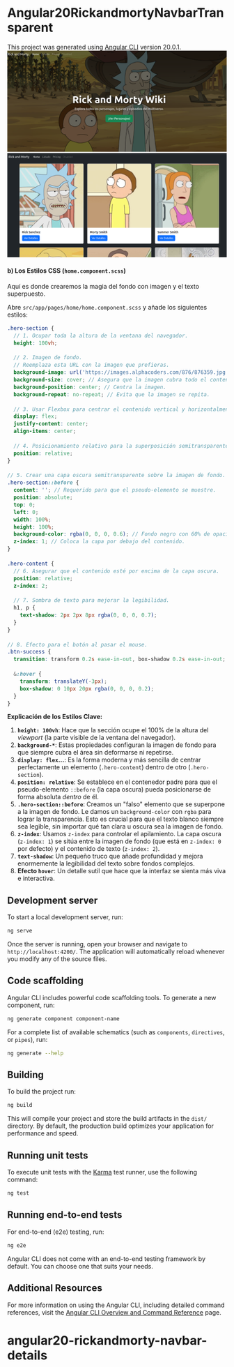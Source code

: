# Angular20RickandmortyNavbarTransparent

This project was generated using [Angular CLI](https://github.com/angular/angular-cli) version 20.0.1.
![images](rick1.png)
![images](rick2.png)

#### **b) Los Estilos CSS (`home.component.scss`)**

Aquí es donde crearemos la magia del fondo con imagen y el texto superpuesto.

Abre `src/app/pages/home/home.component.scss` y añade los siguientes estilos:

```scss
.hero-section {
  // 1. Ocupar toda la altura de la ventana del navegador.
  height: 100vh;

  // 2. Imagen de fondo.
  // Reemplaza esta URL con la imagen que prefieras.
  background-image: url('https://images.alphacoders.com/876/876359.jpg');
  background-size: cover; // Asegura que la imagen cubra todo el contenedor.
  background-position: center; // Centra la imagen.
  background-repeat: no-repeat; // Evita que la imagen se repita.

  // 3. Usar Flexbox para centrar el contenido vertical y horizontalmente.
  display: flex;
  justify-content: center;
  align-items: center;

  // 4. Posicionamiento relativo para la superposición semitransparente.
  position: relative;
}

// 5. Crear una capa oscura semitransparente sobre la imagen de fondo.
.hero-section::before {
  content: ''; // Requerido para que el pseudo-elemento se muestre.
  position: absolute;
  top: 0;
  left: 0;
  width: 100%;
  height: 100%;
  background-color: rgba(0, 0, 0, 0.6); // Fondo negro con 60% de opacidad.
  z-index: 1; // Coloca la capa por debajo del contenido.
}

.hero-content {
  // 6. Asegurar que el contenido esté por encima de la capa oscura.
  position: relative;
  z-index: 2;

  // 7. Sombra de texto para mejorar la legibilidad.
  h1, p {
    text-shadow: 2px 2px 8px rgba(0, 0, 0, 0.7);
  }
}

// 8. Efecto para el botón al pasar el mouse.
.btn-success {
  transition: transform 0.2s ease-in-out, box-shadow 0.2s ease-in-out;

  &:hover {
    transform: translateY(-3px);
    box-shadow: 0 10px 20px rgba(0, 0, 0, 0.2);
  }
}
```

**Explicación de los Estilos Clave:**

1.  **`height: 100vh`**: Hace que la sección ocupe el 100% de la altura del *viewport* (la parte visible de la ventana del navegador).
2.  **`background-*`**: Estas propiedades configuran la imagen de fondo para que siempre cubra el área sin deformarse ni repetirse.
3.  **`display: flex`...**: Es la forma moderna y más sencilla de centrar perfectamente un elemento (`.hero-content`) dentro de otro (`.hero-section`).
4.  **`position: relative`**: Se establece en el contenedor padre para que el pseudo-elemento `::before` (la capa oscura) pueda posicionarse de forma absoluta *dentro* de él.
5.  **`.hero-section::before`**: Creamos un "falso" elemento que se superpone a la imagen de fondo. Le damos un `background-color` con `rgba` para lograr la transparencia. Esto es crucial para que el texto blanco siempre sea legible, sin importar qué tan clara u oscura sea la imagen de fondo.
6.  **`z-index`**: Usamos `z-index` para controlar el apilamiento. La capa oscura (`z-index: 1`) se sitúa entre la imagen de fondo (que está en `z-index: 0` por defecto) y el contenido de texto (`z-index: 2`).
7.  **`text-shadow`**: Un pequeño truco que añade profundidad y mejora enormemente la legibilidad del texto sobre fondos complejos.
8.  **Efecto `hover`**: Un detalle sutil que hace que la interfaz se sienta más viva e interactiva.
## Development server

To start a local development server, run:

```bash
ng serve
```

Once the server is running, open your browser and navigate to `http://localhost:4200/`. The application will automatically reload whenever you modify any of the source files.

## Code scaffolding

Angular CLI includes powerful code scaffolding tools. To generate a new component, run:

```bash
ng generate component component-name
```

For a complete list of available schematics (such as `components`, `directives`, or `pipes`), run:

```bash
ng generate --help
```

## Building

To build the project run:

```bash
ng build
```

This will compile your project and store the build artifacts in the `dist/` directory. By default, the production build optimizes your application for performance and speed.

## Running unit tests

To execute unit tests with the [Karma](https://karma-runner.github.io) test runner, use the following command:

```bash
ng test
```

## Running end-to-end tests

For end-to-end (e2e) testing, run:

```bash
ng e2e
```

Angular CLI does not come with an end-to-end testing framework by default. You can choose one that suits your needs.

## Additional Resources

For more information on using the Angular CLI, including detailed command references, visit the [Angular CLI Overview and Command Reference](https://angular.dev/tools/cli) page.
# angular20-rickandmorty-navbar-details
